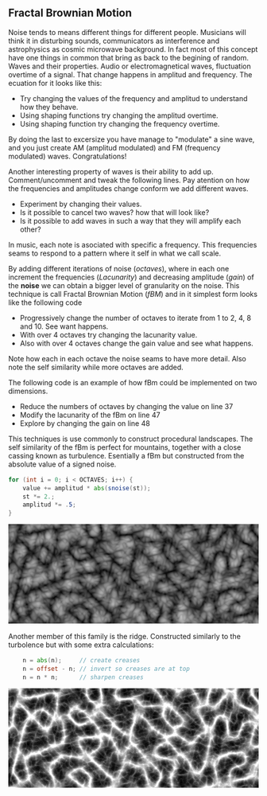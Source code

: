 ## Fractal Brownian Motion

Noise tends to means different things for different people. Musicians will think it in disturbing sounds, communicators as interference and astrophysics as cosmic microwave background. In fact most of this concept have one things in common that bring as back to the begining of random. Waves and their properties. Audio or electromagnetical waves, fluctuation overtime of a signal. That change happens in amplitud and frequency. The ecuation for it looks like this:

<div class="simpleFunction" data="
float amplitud = 1.;
float frequency = 1.;
y = amplitud * sin(x * frequency);
"></div>

* Try changing the values of the frequency and amplitud to understand how they behave.
* Using shaping functions try changing the amplitud overtime.
* Using shaping function try changing the frequency overtime.

By doing the last to excersize you have manage to "modulate" a sine wave, and you just create AM (amplitud modulated) and FM (frequency modulated) waves. Congratulations!

Another interesting property of waves is their ability to add up. Comment/uncomment and tweak the following lines. Pay atention on how the frequencies and amplitudes change conform we add different waves.

<div class="simpleFunction" data="
float amplitud = 1.;
float frequency = 1.;
y = amplitud * sin(x * frequency);
float t = 0.01*(-u_time*130.0);
y += sin(x*2.1 + t)*4.5;
y += sin(x*1.72 + t*1.121)*4.0;
y += sin(x*2.221 + t*0.437)*5.0;
y += sin(x*3.1122+ t*4.269)*2.5;
y *= 0.06;
"></div>

* Experiment by changing their values.
* Is it possible to cancel two waves? how that will look like?
* Is it possible to add waves in such a way that they will amplify each other? 

In music, each note is asociated with specific a frequency. This frequencies seams to respond to a pattern where it self in what we call scale. 

By adding different iterations of noise (*octaves*), where in each one increment the frequencies (*Lacunarity*) and decreasing amplitude (*gain*) of the **noise** we can obtain a bigger level of granularity on the noise. This technique is call Fractal Brownian Motion (*fBM*) and in it simplest form looks like the following code

<div class="simpleFunction" data="// Properties
const int octaves = 1;
float lacunarity = 2.0;
float gain = 0.5;
//
// Initial values
float amplitud = 0.5;
float frequency = x;
//
// Loop of octaves
for (int i = 0; i < octaves; i++) {
&#9;y += amplitud * noise(frequency);
&#9;frequency *= lacunarity;
&#9;amplitud *= gain;
}"></div>

* Progressively change the number of octaves to iterate from 1 to 2, 4, 8 and 10. See want happens.
* With over 4 octaves try changing the lacunarity value.
* Also with over 4 octaves change the gain value and see what happens.

Note how each in each octave the noise seams to have more detail. Also note the self similarity while more octaves are added.

The following code is an example of how fBm could be implemented on two dimensions.

<div class='codeAndCanvas' data='2d-fbm.frag'></div>

* Reduce the numbers of octaves by changing the value on line 37
* Modify the lacunarity of the fBm on line 47
* Explore by changing the gain on line 48

This techniques is use commonly to construct procedural landscapes. The self similarity of the fBm is perfect for mountains, together with a close cassing known as turbulence. Esentially a fBm but constructed from the absolute value of a signed noise.

```glsl
for (int i = 0; i < OCTAVES; i++) {
    value += amplitud * abs(snoise(st));
    st *= 2.;
    amplitud *= .5;
}
```

<a href="../edit.html#13/turbulence.frag"><img src="turbulence-long.png"  width="520px" height="200px"></img></a> 

Another member of this family is the ridge. Constructed similarly to the turbolence but with some extra calculations:

```glsl
    n = abs(n);     // create creases
    n = offset - n; // invert so creases are at top
    n = n * n;      // sharpen creases
```

<a href="../edit.html#13/ridge.frag"><img src="ridge-long.png"  width="520px" height="200px"></img></a> 

